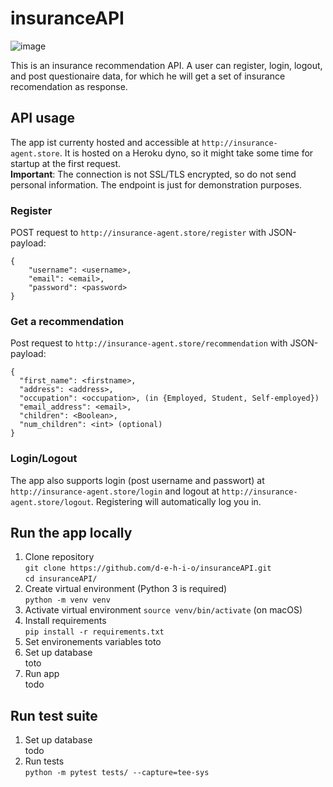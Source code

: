 # insuranceAPI  
![image](assets/contract_picture.jpg)  

This is an insurance recommendation API. A user can register, login, logout, and post questionaire data, for which he will get a set of insurance recomendation as response.
## API usage

The app ist currenty hosted and accessible at ```http://insurance-agent.store```. It is hosted on a Heroku dyno, so it might take some time for startup at the first request.  
**Important**: The connection is not SSL/TLS encrypted, so do not send personal information. The endpoint is just for demonstration purposes.

### Register
POST request to ```http://insurance-agent.store/register``` with JSON-payload:
```
{
	"username": <username>,
	"email": <email>,
	"password": <password>
}
```
### Get a recommendation
Post request to ```http://insurance-agent.store/recommendation``` with JSON-payload:
```
{
  "first_name": <firstname>,
  "address": <address>,
  "occupation": <occupation>, (in {Employed, Student, Self-employed})
  "email_address": <email>,
  "children": <Boolean>,
  "num_children": <int> (optional)
}
```
### Login/Logout
The app also supports login (post username and passwort) at ```http://insurance-agent.store/login``` and logout at  ```http://insurance-agent.store/logout```. Registering will automatically log you in.

## Run the app locally

1. Clone repository  
```git clone https://github.com/d-e-h-i-o/insuranceAPI.git```  
```cd insuranceAPI/```
2. Create virtual environment (Python 3 is required)  
```python -m venv venv```
3. Activate virtual environment 
```source venv/bin/activate``` (on macOS)
4. Install requirements  
```pip install -r requirements.txt```
5. Set environements variables 
toto  
6. Set up database  
toto  
7. Run app  
todo  

## Run test suite
1. Set up database  
todo 
2. Run tests  
```python -m pytest tests/ --capture=tee-sys```
